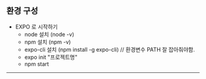 ## 환경 구성

* EXPO 로 시작하기
  * node 설치 (node -v)
  * npm 설치  (npm -v)
  * expo-cli 설치 (npm install -g expo-cli) // 환경변수 PATH 잘 잡아줘야함.
  * expo init "프로젝트명"
  * npm start
---
